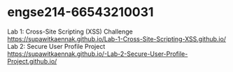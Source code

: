 # engse214-66543210031
Lab 1: Cross-Site Scripting (XSS) Challenge<br>
https://supawitkaennak.github.io/Lab-1-Cross-Site-Scripting-XSS.github.io/ <br>
Lab 2: Secure User Profile Project<br>
https://supawitkaennak.github.io/-Lab-2-Secure-User-Profile-Project.github.io/ <br>
